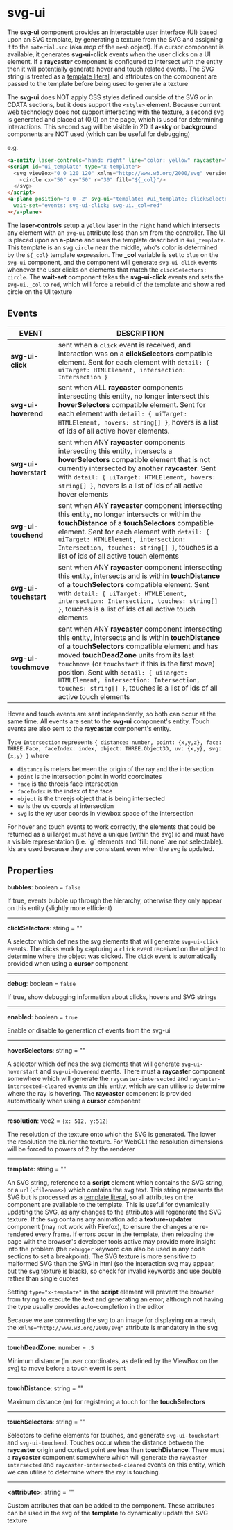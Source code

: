 # svg-ui

The **svg-ui** component provides an interactable user interface (UI) based upon an SVG template, by generating a texture from the SVG and assigning it to the `material.src` (aka *map* of the `mesh` object).  If a cursor component is available, it generates **svg-ui-click** events when the user clicks on a UI element.  If a **raycaster** component is configured to intersect with the entity then it will potentially generate hover and touch related events.  The SVG string is treated as a [template literal](https://developer.mozilla.org/en-US/docs/Web/JavaScript/Reference/Template_literals), and attributes on the component are passed to the template before being used to generate a texture

The **svg-ui** does NOT apply CSS styles defined outside of the SVG or in CDATA sections, but it does support the `<style>` element.  Because current web technology does not support interacting with the texture, a second svg is generated and placed at (0,0) on the page, which is used for determining interactions. This second svg will be visible in 2D if **a-sky** or **background** components are NOT used (which can be useful for debugging)

e.g.
```html
<a-entity laser-controls="hand: right" line="color: yellow" raycaster="objects: [svg-ui]; far: 5"></a-entity>
<script id="ui_template" type="x-template">
  <svg viewBox="0 0 120 120" xmlns="http://www.w3.org/2000/svg" version="1.1">
    <circle cx="50" cy="50" r="30" fill="${_col}"/>
  </svg>
</script>
<a-plane position="0 0 -2" svg-ui="template: #ui_template; clickSelectors: circle; _col=blue"
  wait-set="events: svg-ui-click; svg-ui._col=red"
></a-plane>
```
The **laser-controls** setup a `yellow` laser in the `right` hand which intersects any element with an `svg-ui` attribute less than `5`m from the controller.  The UI is placed upon an **a-plane** and uses the template described in `#ui_template`.  This template is an svg `circle` near the middle, who's color is determined by the `${_col}` template expression.  The **_col** variable is set to `blue` on the `svg-ui` component, and the component will generate `svg-ui-click` events whenever the user clicks on elements that match the `clickSelectors: circle`.  The **wait-set** component takes the **svg-ui-click** events and sets the `svg-ui._col` to `red`, which will force a rebuild of the template and show a red circle on the UI texture

## Events
| EVENT | DESCRIPTION |
| - | - |
| **svg-ui-click** | sent when a `click` event is received, and interaction was on a **clickSelectors** compatible element. Sent for each element with `detail: { uiTarget: HTMLElement, intersection: Intersection }` |
| **svg-ui-hoverend** | sent when ALL **raycaster** components intersecting this entity, no longer intersect this **hoverSelectors** compatible element. Sent for each element with `detail: { uiTarget: HTMLElement, hovers: string[] }`, hovers is a list of ids of all active hover elements. |
| **svg-ui-hoverstart** | sent when ANY **raycaster** components intersecting this entity, intersects a **hoverSelectors** compatible element that is not currently intersected by another **raycaster**. Sent with `detail: { uiTarget: HTMLElement, hovers: string[] }`, hovers is a list of ids of all active hover elements |
| **svg-ui-touchend** | sent when ANY **raycaster** component intersecting this entity, no longer intersects or within the **touchDistance** of a **touchSelectors** compatible element. Sent for each element with `detail: { uiTarget: HTMLElement, intersection: Intersection, touches: string[] }`, touches is a list of ids of all active touch elements |
| **svg-ui-touchstart** | sent when ANY **raycaster** component intersecting this entity, intersects and is within **touchDistance** of a **touchSelectors** compatible element. Sent with `detail: { uiTarget: HTMLElement, intersection: Intersection, touches: string[] }`, touches is a list of ids of all active touch elements |
| **svg-ui-touchmove** | sent when ANY **raycaster** component intersecting this entity, intersects and is within **touchDistance** of a **touchSelectors** compatible element and has moved **touchDeadZone** units from its last `touchmove` (or `touchstart` if this is the first move) position. Sent with `detail: { uiTarget: HTMLElement, intersection: Intersection, touches: string[] }`, touches is a list of ids of all active touch elements |

Hover and touch events are sent independently, so both can occur at the same time. All events are sent to the **svg-ui** component's entity. Touch events are also sent to the **raycaster** component's entity.

Type `Intersection` represents `{ distance: number, point: {x,y,z}, face: THREE.Face, faceIndex: index, object: THREE.Object3D, uv: {x,y}, svg: {x,y} }` where 
* `distance` is meters between the origin of the ray and the intersection
* `point` is the intersection point in world coordinates
* `face` is the threejs face intersection
* `faceIndex` is the index of the face
* `object` is the threejs object that is being intersected
* `uv` is the uv coords at intersection
* `svg` is the xy user coords in viewbox space of the intersection

<aside class="warning">
For hover and touch events to work correctly, the elements that could be returned as a uiTarget must have a unique (within the svg) id and must have a visible representation (i.e. `g` elements and `fill: none` are not selectable).  Ids are used because they are consistent even when the svg is updated.
</aside>

## Properties

**bubbles**: boolean = `false`

If true, events bubble up through the hierarchy, otherwise they only appear on this entity (slightly more efficient)

---
**clickSelectors**: string = ""

A selector which defines the svg elements that will generate `svg-ui-click` events.  The clicks work by capturing a `click` event received on the object to determine where the object was clicked.  The `click` event is automatically provided when using a **cursor** component

---
**debug**: boolean = `false`

If true, show debugging information about clicks, hovers and SVG strings

---
**enabled**: boolean = `true`

Enable or disable to generation of events from the svg-ui

---
**hoverSelectors**: string = ""

A selector which defines the svg elements that will generate `svg-ui-hoverstart` and `svg-ui-hoverend` events.  There must a **raycaster** component somewhere which will generate the `raycaster-intersected` and `raycaster-intersected-cleared` events on this entity, which we can utilise to determine where the ray is hovering.  The **raycaster** component is provided automatically when using a **cursor** component

---
**resolution**: vec2 = `{x: 512, y:512}`

The resolution of the texture onto which the SVG is generated. The lower the resolution the blurier the texture.  For WebGL1 the resolution dimensions will be forced to powers of 2 by the renderer

---
**template**: string = ""

An SVG string, reference to a **script** element which contains the SVG string, or a `url(<filename>)` which contains the svg text.  This string represents the SVG but is processed as a [template literal](https://developer.mozilla.org/en-US/docs/Web/JavaScript/Reference/Template_literals), so all attributes on the component are available to the template. This is useful for dynamically updating the SVG, as any changes to the attributes will regenerate the SVG texture.  If the svg contains any animation add a **texture-updater** component (may not work with Firefox), to ensure the changes are re-rendered every frame.  If errors occur in the template, then reloading the page with the browser's developer tools active may provide more insight into the problem (the `debugger` keyword can also be used in any code sections to set a breakpoint). The SVG texture is more sensitive to malformed SVG than the SVG in html (so the interaction svg may appear, but the svg texture is black), so check for invalid keywords and use double rather than single quotes

Setting `type="x-template"` in the **script** element will prevent the browser from trying to execute the text and generating an error, although not having the type usually provides auto-completion in the editor

Because we are converting the svg to an image for displaying on a mesh, the `xmlns="http://www.w3.org/2000/svg"` attribute is mandatory in the svg

---
**touchDeadZone**: number = `.5`

Minimum distance (in user coordinates, as defined by the ViewBox on the svg) to move before a touch event is sent

---
**touchDistance**: string = ""

Maximum distance (m) for registering a touch for the **touchSelectors**

---
**touchSelectors**: string = ""

Selectors to define elements for touches, and generate `svg-ui-touchstart` and `svg-ui-touchend`.  Touches occur when the distance between the **raycaster** origin and contact point are less than **touchDistance**. There must a **raycaster** component somewhere which will generate the `raycaster-intersected` and `raycaster-intersected-cleared` events on this entity, which we can utilise to determine where the ray is touching.

---
**\<attribute\>**: string = ""

Custom attributes that can be added to the component.  These attributes can be used in the svg of the **template** to dynamically update the SVG texture